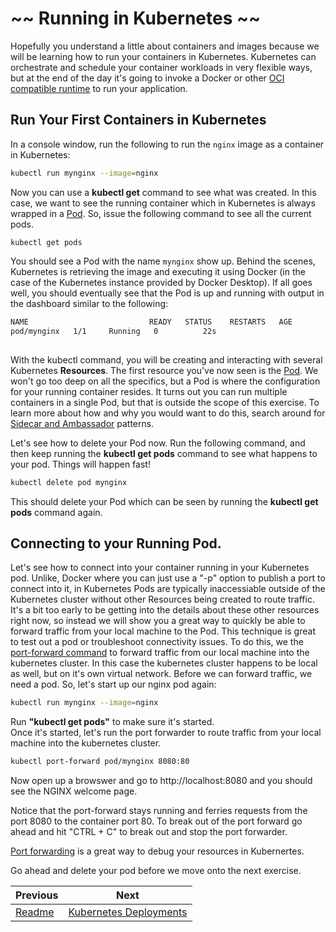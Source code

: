 # ~~ Running in Kubernetes ~~

Hopefully you understand a little about containers and images because we will be learning how to run your containers in Kubernetes.  Kubernetes can orchestrate and schedule your container workloads in very flexible ways, but at the end of the day it's going to invoke a Docker or other [OCI compatible runtime](https://www.opencontainers.org/) to run your application.

## Run Your First Containers in Kubernetes

In a console window, run the following to run the `nginx` image as a container in Kubernetes:

```bash
kubectl run mynginx --image=nginx
```

Now you can use a **kubectl get** command to see what was created. In this case, we want to see the running container which in Kubernetes is always wrapped in a [Pod](https://kubernetes.io/docs/concepts/workloads/pods/pod/).  So, issue the following command to see all the current pods.

```
kubectl get pods
```

You should see a Pod with the name `mynginx` show up.  Behind the scenes, Kubernetes is retrieving the image and executing it using Docker (in the case of the Kubernetes instance provided by Docker Desktop).  If all goes well, you should eventually see that the Pod is up and running with output in the dashboard similar to the following:

```bash
NAME                           READY   STATUS    RESTARTS   AGE
pod/mynginx   1/1     Running   0          22s
```

## 

With the kubectl command, you will be creating and interacting with several Kubernetes **Resources**.  The first resource you've now seen is the [Pod](https://kubernetes.io/docs/concepts/workloads/pods/pod/).  We won't go too deep on all the specifics, but a Pod is where the configuration for your running container resides.  It turns out you can run multiple containers in a single Pod, but that is outside the scope of this exercise.  To learn more about how and why you would want to do this, search around for [Sidecar and Ambassador](https://kubernetes.io/blog/2015/06/the-distributed-system-toolkit-patterns/) patterns.

Let's see how to delete your Pod now.  Run the following command, and then keep running the **kubectl get pods** command to see what happens to your pod.  Things will happen fast!

```bash
kubectl delete pod mynginx
```
This should delete your Pod which can be seen by running the **kubectl get pods** command again.


## Connecting to your Running Pod.

Let's see how to connect into your container running in your Kubernetes pod. Unlike, Docker where you can just use a "-p" option to publish a port to connect into it, in Kubernetes Pods are typically inaccessiable outside of the Kubernetes cluster without other Resources being created to route traffic.  It's a bit too early to be getting into the details about these other resources right now, so instead we will show you a great way to quickly be able to forward traffic from your local machine to the Pod.
This technique is great to test out a pod or troubleshoot connectivity issues.  To do this, we the [port-forward command](https://kubernetes.io/docs/reference/generated/kubectl/kubectl-commands#port-forward) to forward traffic from our local machine into the kubernetes cluster.  In this case the kubernetes cluster happens to be local as well, but on it's own virtual network.  Before we can forward traffic, we need a pod.  So, let's start up our nginx pod again:
```bash
kubectl run mynginx --image=nginx
```
Run **"kubectl get pods"** to make sure it's started.  
Once it's started, let's run the port forwarder to route traffic from your local machine into the kubernetes cluster.

```bash
kubectl port-forward pod/mynginx 8080:80
```
Now open up a browswer and go to http://localhost:8080 and you should see the NGINX welcome page.

Notice that the port-forward stays running and ferries requests from the port 8080 to the container port 80.
To break out of the port forward go ahead and hit "CTRL + C" to break out and stop the port forwarder.

[Port forwarding](https://kubernetes.io/docs/tasks/access-application-cluster/port-forward-access-application-cluster/) is a great way to debug your resources in Kubernertes.

Go ahead and delete your pod before we move onto the next exercise.


Previous | Next
--- | ---
[Readme](readme.md) | [Kubernetes Deployments](2_labs/kube_deploy_cloud_app.md)

